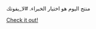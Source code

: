 منتج اليوم هو اختيار الخبراء. #لا_يفوتك

[Check it out!](https://www.facebook.com/share/17TW2PL6Tj/)
